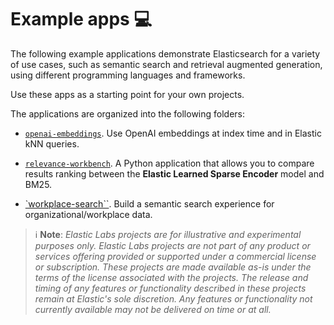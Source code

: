 # Example apps 💻

The following example applications demonstrate Elasticsearch for a variety of use cases, such as semantic search and retrieval augmented generation, using different programming languages and frameworks.

Use these apps as a starting point for your own projects.

The applications are organized into the following folders:

- [`openai-embeddings`](openai-embeddings/README.md). Use OpenAI embeddings at index time and in Elastic kNN queries.

- [`relevance-workbench`](relevance-workbench/README.md). A Python application that allows you to compare results ranking between the **Elastic Learned Sparse Encoder** model and BM25.

- [`workplace-search``](workplace-search/README.md). Build a semantic search experience for organizational/workplace data.

> ℹ️ **Note**:
> _Elastic Labs projects are for illustrative and experimental purposes only. Elastic Labs projects are not part of any product or services offering provided or supported under a commercial license or subscription. These projects are made available as-is under the terms of the license associated with the projects._
> _The release and timing of any features or functionality described in these projects remain at Elastic's sole discretion. Any features or functionality not currently available may not be delivered on time or at all._

